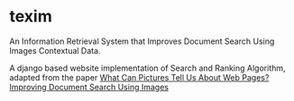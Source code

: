 # texim
An Information Retrieval System that Improves Document Search Using Images Contextual Data.

A django based website implementation of Search and Ranking Algorithm, adapted from the paper [What Can Pictures Tell Us About Web Pages? Improving Document Search Using Images](https://ieeexplore.ieee.org/document/6945905)
